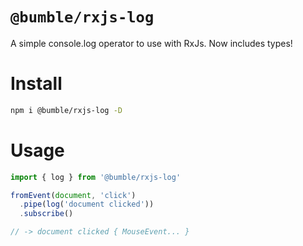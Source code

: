 # `@bumble/rxjs-log`

A simple console.log operator to use with RxJs. Now includes types!

# Install

```sh
npm i @bumble/rxjs-log -D
```

# Usage

```javascript
import { log } from '@bumble/rxjs-log'

fromEvent(document, 'click')
  .pipe(log('document clicked'))
  .subscribe()

// -> document clicked { MouseEvent... }
```
